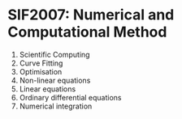 # SIF2007: Numerical and Computational Method

1. Scientific Computing
2. Curve Fitting
3. Optimisation
4. Non-linear equations
5. Linear equations
6. Ordinary differential equations
7. Numerical integration
